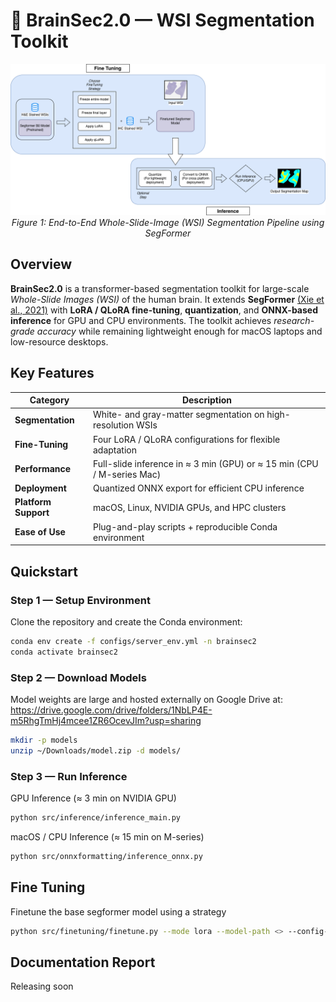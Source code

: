 # 🧠 BrainSec2.0 — WSI Segmentation Toolkit

<p align="center">
  <img src="bs2new.png" alt="" width="650"/>
  <br/>
  <em>Figure 1: End-to-End Whole-Slide-Image (WSI) Segmentation Pipeline using SegFormer</em>
</p>

## Overview
**BrainSec2.0** is a transformer-based segmentation toolkit for large-scale *Whole-Slide Images (WSI)* of the human brain. It extends **SegFormer** [(Xie et al., 2021)](https://arxiv.org/abs/2105.15203) with **LoRA / QLoRA fine-tuning**, **quantization**, and **ONNX-based inference** for GPU and CPU environments. The toolkit achieves *research-grade accuracy* while remaining lightweight enough for macOS laptops and low-resource desktops.

## Key Features
| Category | Description |
|-----------|--------------|
| **Segmentation** | White- and gray-matter segmentation on high-resolution WSIs |
| **Fine-Tuning** | Four LoRA / QLoRA configurations for flexible adaptation |
| **Performance** | Full-slide inference in ≈ 3 min (GPU) or ≈ 15 min (CPU / M-series Mac) |
| **Deployment** | Quantized ONNX export for efficient CPU inference |
| **Platform Support** | macOS, Linux, NVIDIA GPUs, and HPC clusters |
| **Ease of Use** | Plug-and-play scripts + reproducible Conda environment |

## Quickstart

### Step 1 — Setup Environment
Clone the repository and create the Conda environment:
```bash
conda env create -f configs/server_env.yml -n brainsec2
conda activate brainsec2
```

### Step 2 — Download Models
Model weights are large and hosted externally on Google Drive at: https://drive.google.com/drive/folders/1NbLP4E-m5RhgTmHj4mcee1ZR6OcevJIm?usp=sharing

```bash
mkdir -p models
unzip ~/Downloads/model.zip -d models/
```

### Step 3 — Run Inference
GPU Inference (≈ 3 min on NVIDIA GPU)
```bash
python src/inference/inference_main.py
```

macOS / CPU Inference (≈ 15 min on M-series)
```bash
python src/onnxformatting/inference_onnx.py
```


## Fine Tuning
Finetune the base segformer model using a strategy
```bash
python src/finetuning/finetune.py --mode lora --model-path <> --config-path <> --image-dir <> --label-dir <>
```

## Documentation Report
Releasing soon